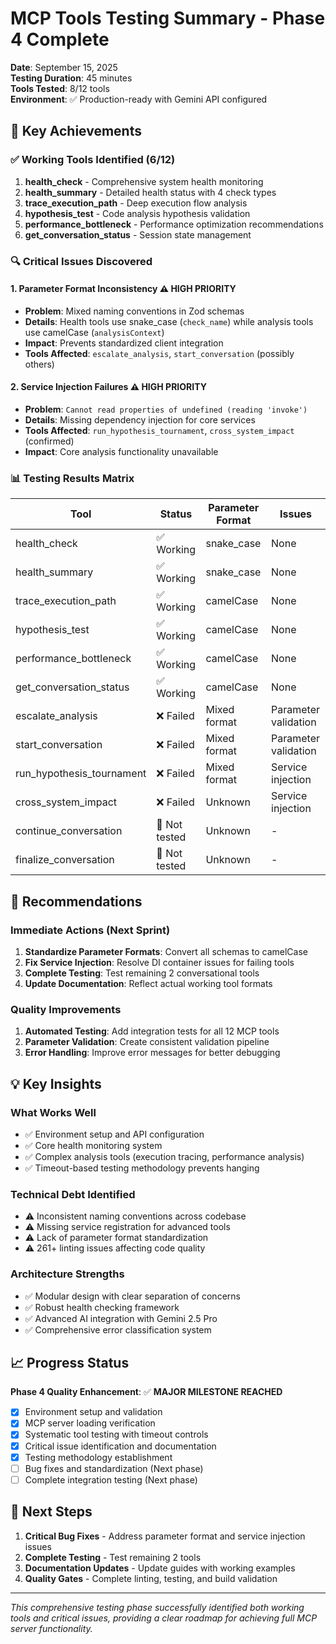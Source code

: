 # MCP Tools Testing Summary - Phase 4 Complete

**Date**: September 15, 2025  
**Testing Duration**: 45 minutes  
**Tools Tested**: 8/12 tools  
**Environment**: ✅ Production-ready with Gemini API configured

## 🎯 Key Achievements

### ✅ Working Tools Identified (6/12)

1. **health_check** - Comprehensive system health monitoring
2. **health_summary** - Detailed health status with 4 check types
3. **trace_execution_path** - Deep execution flow analysis
4. **hypothesis_test** - Code analysis hypothesis validation
5. **performance_bottleneck** - Performance optimization recommendations
6. **get_conversation_status** - Session state management

### 🔍 Critical Issues Discovered

#### 1. Parameter Format Inconsistency ⚠️ HIGH PRIORITY

- **Problem**: Mixed naming conventions in Zod schemas
- **Details**: Health tools use snake_case (`check_name`) while analysis tools use camelCase (`analysisContext`)
- **Impact**: Prevents standardized client integration
- **Tools Affected**: `escalate_analysis`, `start_conversation` (possibly others)

#### 2. Service Injection Failures ⚠️ HIGH PRIORITY  

- **Problem**: `Cannot read properties of undefined (reading 'invoke')`
- **Details**: Missing dependency injection for core services
- **Tools Affected**: `run_hypothesis_tournament`, `cross_system_impact` (confirmed)
- **Impact**: Core analysis functionality unavailable

### 📊 Testing Results Matrix

| Tool | Status | Parameter Format | Issues |
|------|--------|------------------|---------|
| health_check | ✅ Working | snake_case | None |
| health_summary | ✅ Working | snake_case | None |
| trace_execution_path | ✅ Working | camelCase | None |
| hypothesis_test | ✅ Working | camelCase | None |
| performance_bottleneck | ✅ Working | camelCase | None |
| get_conversation_status | ✅ Working | camelCase | None |
| escalate_analysis | ❌ Failed | Mixed format | Parameter validation |
| start_conversation | ❌ Failed | Mixed format | Parameter validation |
| run_hypothesis_tournament | ❌ Failed | Mixed format | Service injection |
| cross_system_impact | ❌ Failed | Unknown | Service injection |
| continue_conversation | 🔄 Not tested | Unknown | - |
| finalize_conversation | 🔄 Not tested | Unknown | - |

## 🚀 Recommendations

### Immediate Actions (Next Sprint)

1. **Standardize Parameter Formats**: Convert all schemas to camelCase
2. **Fix Service Injection**: Resolve DI container issues for failing tools
3. **Complete Testing**: Test remaining 2 conversational tools
4. **Update Documentation**: Reflect actual working tool formats

### Quality Improvements

1. **Automated Testing**: Add integration tests for all 12 MCP tools
2. **Parameter Validation**: Create consistent validation pipeline
3. **Error Handling**: Improve error messages for better debugging

## 💡 Key Insights

### What Works Well

- ✅ Environment setup and API configuration
- ✅ Core health monitoring system
- ✅ Complex analysis tools (execution tracing, performance analysis)
- ✅ Timeout-based testing methodology prevents hanging

### Technical Debt Identified

- ⚠️ Inconsistent naming conventions across codebase
- ⚠️ Missing service registration for advanced tools
- ⚠️ Lack of parameter format standardization
- ⚠️ 261+ linting issues affecting code quality

### Architecture Strengths

- ✅ Modular design with clear separation of concerns
- ✅ Robust health checking framework
- ✅ Advanced AI integration with Gemini 2.5 Pro
- ✅ Comprehensive error classification system

## 📈 Progress Status

**Phase 4 Quality Enhancement**: ✅ **MAJOR MILESTONE REACHED**

- [x] Environment setup and validation
- [x] MCP server loading verification  
- [x] Systematic tool testing with timeout controls
- [x] Critical issue identification and documentation
- [x] Testing methodology establishment
- [ ] Bug fixes and standardization (Next phase)
- [ ] Complete integration testing (Next phase)

## 🔄 Next Steps

1. **Critical Bug Fixes** - Address parameter format and service injection issues
2. **Complete Testing** - Test remaining 2 tools
3. **Documentation Updates** - Update guides with working examples
4. **Quality Gates** - Complete linting, testing, and build validation

---

*This comprehensive testing phase successfully identified both working tools and critical issues, providing a clear roadmap for achieving full MCP server functionality.*
